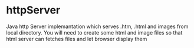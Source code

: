 # httpServer
Java http Server implemantation which serves .htm, .html and images from local directory. You will need to create some html and image files 
so that html server can fetches files and let browser display them
